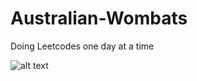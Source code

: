 ﻿# Australian-Wombats
Doing Leetcodes one day at a time

![alt text](https://github.com/Waseq225/Australian-Wombats/Images/Wombats.jpg)
